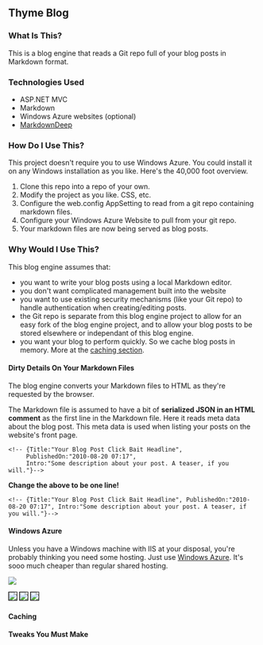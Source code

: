 Thyme Blog
---------------

### What Is This?

This is a blog engine that reads a Git repo full of your blog posts in Markdown format.

### Technologies Used

* ASP.NET MVC
* Markdown
* Windows Azure websites (optional)
* [MarkdownDeep](http://www.toptensoftware.com/markdowndeep/features)

### How Do I Use This?

This project doesn't require you to use Windows Azure. You could install it on any Windows installation as you like. Here's the 40,000 foot overview.

1. Clone this repo into a repo of your own.
1. Modify the project as you like. CSS, etc.
1. Configure the web.config AppSetting to read from a git repo containing markdown files.
1. Configure your Windows Azure Website to pull from your git repo.
1. Your markdown files are now being served as blog posts. 

### Why Would I Use This?
This blog engine assumes that:

* you want to write your blog posts using a local Markdown editor.
* you don't want complicated management built into the website
* you want to use existing security mechanisms (like your Git repo) to handle authentication when creating/editing posts.
* the Git repo is separate from this blog engine project to allow for an easy fork of the blog engine project, and to allow your blog posts to be stored elsewhere or independant of this blog engine. 
* you want your blog to perform quickly. So we cache blog posts in memory. More at the [caching section](#caching).
 

#### Dirty Details On Your Markdown Files
The blog engine converts your Markdown files to HTML as they're requested by the browser.

The Markdown file is assumed to have a bit of **serialized JSON in an HTML comment** as the first line in the Markdown file. Here it reads meta data about the blog post. This meta data is used when listing your posts on the website's front page.

    <!-- {Title:"Your Blog Post Click Bait Headline",
         PublishedOn:"2010-08-20 07:17", 
         Intro:"Some description about your post. A teaser, if you will."}-->
         
**Change the above to be one line!**

    <!-- {Title:"Your Blog Post Click Bait Headline", PublishedOn:"2010-08-20 07:17", Intro:"Some description about your post. A teaser, if you will."}-->
         
#### Windows Azure
Unless you have a Windows machine with IIS at your disposal, you're probably thinking you need some hosting. Just use [Windows Azure](http://www.windowsazure.com/en-us/pricing/free-trial/). It's sooo much cheaper than regular shared hosting.

![](http://i.imgur.com/0mtNlWa.png)

<img src="http://i.imgur.com/bNyHELF.png" style="border:1px solid black"  >
 
<img src="http://i.imgur.com/SohJzlF.png" style="border:1px solid black"  >

<img src="http://i.imgur.com/EKXP4qm.png" style="border:1px solid black"  >


#### Caching


#### Tweaks You Must Make

